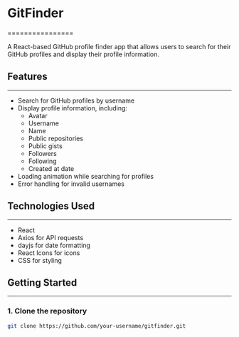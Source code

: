# GitFinder
================

A React-based GitHub profile finder app that allows users to search for their GitHub profiles and display their profile information.

## Features
------------

* Search for GitHub profiles by username
* Display profile information, including:
	+ Avatar
	+ Username
	+ Name
	+ Public repositories
	+ Public gists
	+ Followers
	+ Following
	+ Created at date
* Loading animation while searching for profiles
* Error handling for invalid usernames

## Technologies Used
--------------------

* React
* Axios for API requests
* dayjs for date formatting
* React Icons for icons
* CSS for styling

## Getting Started
---------------

### 1. Clone the repository
```bash
git clone https://github.com/your-username/gitfinder.git
```
